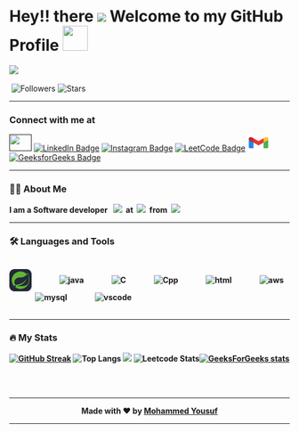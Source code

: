 
<h1>
  Hey!! there <img src="https://media.giphy.com/media/hvRJCLFzcasrR4ia7z/giphy.gif" width="30px"/> Welcome to my GitHub Profile <img src ="https://media1.tenor.com/m/A15H8E1VUh8AAAAC/github-cat.gif" width="45" height="45"/>  
</h1>
<p>
  <img
    src="https://readme-typing-svg.herokuapp.com?lines=JAVA%20Developer;Problem%20Solver;Always%20learning%20new%20things&center=true&width=300&height=50"
  />
</p>
<div>
  
<img src="https://komarev.com/ghpvc/?username= yusufansari2001 &style=flat-square&color=blue" alt="" width="160"/> <img src="https://img.shields.io/github/followers/yusufansari2001?label=Followers" alt="Followers" width="140"> <img src="https://img.shields.io/github/stars/yusufansari2001?label=Stars" alt="Stars" width="110">

</div>


<hr>
<h3 >Connect with me at</h3>
<div>
    <a href="">
        <img src="https://www.reshot.com/preview-assets/icons/RK2HTZ6GUA/resume-RK2HTZ6GUA.svg" height="30" width="40" /></a>
    <a href="https://www.linkedin.com/in/yousuf897/">
        <img src="https://raw.githubusercontent.com/rahuldkjain/github-profile-readme-generator/master/src/images/icons/Social/linked-in-alt.svg" alt="LinkedIn Badge" height="30" width="40" /></a>
    <a href="https://www.instagram.com/yusuf.ansari05/">
        <img src="https://github.com/rahuldkjain/github-profile-readme-generator/blob/master/src/images/icons/Social/instagram.svg" alt="Instagram Badge" height="30" width="40" /></a>
    <a href="https://leetcode.com/yousuf89/">
        <img src="https://github.com/rahuldkjain/github-profile-readme-generator/blob/master/src/images/icons/Social/leet-code.svg" alt="LeetCode Badge" height="30" width="40" /></a>
    <a href="mailto:yousuf89786@gmail.com">
        <img src="https://github.com/harshpandita2000/harshpandita2000/blob/main/assets/icons8-gmail.svg" alt="Gmail" height="30" width="40" /></a>
    <a href="https://auth.geeksforgeeks.org/user/mdyousufasif6/?utm_source=geeksforgeeks&utm_medium=my_profile&utm_campaign=auth_user">
        <img src="https://github.com/rahuldkjain/github-profile-readme-generator/blob/master/src/images/icons/Social/geeks-for-geeks.svg" alt="GeeksforGeeks Badge" height="30" width="40" /></a>
</div>


</div>


<hr>

### :technologist: About Me

<strong>I am a Software developer &nbsp; <img src="https://media.giphy.com/media/WUlplcMpOCEmTGBtBW/giphy.gif" width="70">  &nbsp;at  &nbsp;<img src="https://companieslogo.com/img/orig/TCS.NS-7401f1bd.png?t=1720244494" width="50"> &nbsp;from   &nbsp;<img src="https://i.giphy.com/media/v1.Y2lkPTc5MGI3NjExMWl1emM2cTMyMHdoYnF5dW1kaHo1YXA5c2Fva2xreTAybjR3OG04MCZlcD12MV9pbnRlcm5hbF9naWZfYnlfaWQmY3Q9Zw/9Gnbm29r7ftUA/giphy.gif" width="70">


<hr>

### :hammer_and_wrench: Languages and Tools

<div style="display: inline_block"><br>

 <img height="40" align="center" alt="springboot" height="30" width="40" src="https://github.com/tandpfun/skill-icons/blob/main/icons/Spring-Dark.svg"/>
  &nbsp;&nbsp;&nbsp;&nbsp;&nbsp;&nbsp;&nbsp;&nbsp;&nbsp;&nbsp;&nbsp;&nbsp;&nbsp;
  <img height="40" align="center" alt="java" height="30" width="40" src="https://skillicons.dev/icons?i=java"/>
  &nbsp;&nbsp;&nbsp;&nbsp;&nbsp;&nbsp;&nbsp;&nbsp;&nbsp;&nbsp;&nbsp;&nbsp;&nbsp;
  <img height="40" align="center" alt="C" height="30" width="40" src="https://skillicons.dev/icons?i=c"/>
  &nbsp;&nbsp;&nbsp;&nbsp;&nbsp;&nbsp;&nbsp;&nbsp;&nbsp;&nbsp;&nbsp;&nbsp;&nbsp;
 <img height="40" align="center" alt="Cpp" height="30" width="40" src="https://skillicons.dev/icons?i=cpp"/>
  &nbsp;&nbsp;&nbsp;&nbsp;&nbsp;&nbsp;&nbsp;&nbsp;&nbsp;&nbsp;&nbsp;&nbsp;&nbsp;
   <img height="40" align="center" alt="html" height="30" width="40" src="https://skillicons.dev/icons?i=html"/>
  &nbsp;&nbsp;&nbsp;&nbsp;&nbsp;&nbsp;&nbsp;&nbsp;&nbsp;&nbsp;&nbsp;&nbsp;&nbsp;
   <img height="40" align="center" alt="aws" height="30" width="40" src="https://skillicons.dev/icons?i=aws"/>
  &nbsp;&nbsp;&nbsp;&nbsp;&nbsp;&nbsp;&nbsp;&nbsp;&nbsp;&nbsp;&nbsp;&nbsp;&nbsp;
   <img height="40" align="center" alt="mysql" height="30" width="40" src="https://skillicons.dev/icons?i=mysql"/>
  &nbsp;&nbsp;&nbsp;&nbsp;&nbsp;&nbsp;&nbsp;&nbsp;&nbsp;&nbsp;&nbsp;&nbsp;&nbsp;
   <img height="40" align="center" alt="vscode" height="30" width="40" src="https://skillicons.dev/icons?i=vscode"/>
  &nbsp;&nbsp;&nbsp;&nbsp;&nbsp;&nbsp;&nbsp;&nbsp;&nbsp;&nbsp;&nbsp;&nbsp;&nbsp; 
  <br></br>
</div>

<hr>


### :fire: My Stats
[![GitHub Streak](https://streak-stats.demolab.com/?user=yusufansari2001&theme=highcontrast)](https://git.io/streak-stats)
![Top Langs](https://github-readme-stats.vercel.app/api/top-langs/?username=yusufansari2001&langs_count=8)
<img src="http://github-profile-summary-cards.vercel.app/api/cards/stats? username=yusufansari2001&theme=github_dark" />
![Leetcode Stats](https://leetcard.jacoblin.cool/yousuf89)[![GeeksForGeeks stats](https://geeks-for-geeks-stats-api-napiyo.vercel.app/?userName=mdyousufasif6)](https://auth.geeksforgeeks.org/user/mdyousufasif6/?utm_source=geeksforgeeks&utm_medium=my_profile&utm_campaign=auth_user)

<br>
</br>

<!--
<img src="/assets/horizontal-divider-gradient.gif">

<img src="https://github.com/harshpandita2000/harshpandita2000/blob/main/assets/footer.svg" width="100%">
//-->
<hr>
<div align="center">
    Made with ❤️ by <a href="https://www.instagram.com/yusuf.ansari05" target="_blank">Mohammed Yousuf</a>
<hr>
